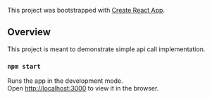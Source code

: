 This project was bootstrapped with [Create React App](https://github.com/facebook/create-react-app).

## Overview

This project is meant to demonstrate simple api call implementation.

### `npm start`

Runs the app in the development mode.<br>
Open [http://localhost:3000](http://localhost:3000) to view it in the browser.



